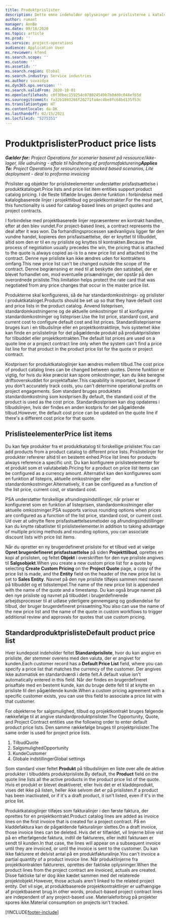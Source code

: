 ```yaml
---
title: Produktprislister
description: Dette emne indeholder oplysninger om prislisterne i katalogprisfastsættelse, der bruges til projekttilbud og kontrakter.
author: rumant
manager: AnnBe
ms.date: 09/18/2020
ms.topic: article
ms.prod: ''
ms.service: project-operations
audience: Application User
ms.reviewer: kfend
ms.search.scope: ''
ms.custom: ''
ms.assetid: ''
ms.search.region: Global
ms.search.industry: Service industries
ms.author: suvaidya
ms.dyn365.ops.version: ''
ms.search.validFrom: 2020-10-01
ms.openlocfilehash: c0f30bec159254c078024549b7b0dd0c048ef65d
ms.sourcegitcommit: fa32b1893286f20271fa4ec4be8fc68bd135f53c
ms.translationtype: HT
ms.contentlocale: da-DK
ms.lasthandoff: 02/15/2021
ms.locfileid: "5275351"
---
```

# <a name="product-price-lists"></a><span data-ttu-id="585b7-103">Produktprislister</span><span class="sxs-lookup"><span data-stu-id="585b7-103">Product price lists</span></span>

<span data-ttu-id="585b7-104">_**Gælder for:** Project Operations for scenarier baseret på ressource/ikke-lager, lille udrulning - aftale til håndtering af proformafakturering_</span><span class="sxs-lookup"><span data-stu-id="585b7-104">_**Applies To:** Project Operations for resource/non-stocked based scenarios, Lite deployment - deal to proforma invoicing_</span></span>

<span data-ttu-id="585b7-105">Prislister og objekter for prislisteelementer understøtter prisfastsættelse i produktkataloget.</span><span class="sxs-lookup"><span data-stu-id="585b7-105">Price lists and price list item entities support product catalog pricing.</span></span> <span data-ttu-id="585b7-106">I de fleste tilfælde bruges denne funktion i forbindelse med katalogbaserede linjer i projekttilbud og projektkontrakter.</span><span class="sxs-lookup"><span data-stu-id="585b7-106">For the most part, this functionality is used for catalog-based lines on project quotes and project contracts.</span></span>

<span data-ttu-id="585b7-107">I forbindelse med projektbaserede linjer repræsenterer en kontrakt handlen, efter at den blev vundet.</span><span class="sxs-lookup"><span data-stu-id="585b7-107">For project-based lines, a contract represents the deal after it was won.</span></span> <span data-ttu-id="585b7-108">Da forhandlingsprocessen sædvanligvis ligger før den vundne handel, kopieres den prisfastsættelse, der er knyttet til tilbuddet, altid som den er til en ny prisliste og knyttes til kontrakten.</span><span class="sxs-lookup"><span data-stu-id="585b7-108">Because the process of negotiation usually precedes the win, the pricing that is attached to the quote is always copied as-is to a new price list and attached to the contract.</span></span> <span data-ttu-id="585b7-109">Denne nye prisliste kan ikke ændres uden for kontraktens omfang.</span><span class="sxs-lookup"><span data-stu-id="585b7-109">This new price list can't be changed outside the scope of the contract.</span></span> <span data-ttu-id="585b7-110">Denne begrænsning er med til at beskytte den satstabel, der er blevet forhandlet om, mod eventuelle prisændringer, der opstår på den overordnede prisliste.</span><span class="sxs-lookup"><span data-stu-id="585b7-110">This limitation helps protect the rate card that was negotiated from any price changes that occur in the master price list.</span></span>

<span data-ttu-id="585b7-111">Produkterne skal konfigureres, så de har standardomkostnings- og prislister i produktkataloget.</span><span class="sxs-lookup"><span data-stu-id="585b7-111">Products should be set up so that they have default cost and price lists in the product catalog.</span></span> <span data-ttu-id="585b7-112">Anvend listeprisen, standardomkostningerne og de aktuelle omkostninger til at konfigurere standardomkostninger og listepriser.</span><span class="sxs-lookup"><span data-stu-id="585b7-112">Use the list price, standard cost, and current cost to configure default cost and list prices.</span></span> <span data-ttu-id="585b7-113">Standardlistepriserne bruges kun i en tilbudslinje eller en projektkontraktlinje, hvis systemet ikke kan finde en prislistelinje for det pågældende produkt på produktprislisten for tilbuddet eller projektkontrakten.</span><span class="sxs-lookup"><span data-stu-id="585b7-113">The default list prices are used on a quote line or a project contract line only when the system can't find a price list line for that product in the product price list for the quote or project contract.</span></span>

<span data-ttu-id="585b7-114">Kostprisen for produktkataloglinjer kan ændres mellem tilbud.</span><span class="sxs-lookup"><span data-stu-id="585b7-114">The cost price of product catalog lines can be changed between quotes.</span></span> <span data-ttu-id="585b7-115">Denne funktion er vigtig, for hvis du ikke præcist kan spore omkostninger, kan du ikke beregne driftsoverskuddet for projektaftaler.</span><span class="sxs-lookup"><span data-stu-id="585b7-115">This capability is important, because if you don't accurately track costs, you can't determine operational profits on project engagements.</span></span> <span data-ttu-id="585b7-116">Som standard bruges produktets standardomkostning som kostprisen.</span><span class="sxs-lookup"><span data-stu-id="585b7-116">By default, the standard cost of the product is used as the cost price.</span></span> <span data-ttu-id="585b7-117">Standardkostprisen kan dog opdateres i tilbudslinjen, hvis der findes en anden kostpris for det pågældende tilbud.</span><span class="sxs-lookup"><span data-stu-id="585b7-117">However, the default cost price can be updated on the quote line if there's a different cost price for that quote.</span></span>

## <a name="price-list-items"></a><span data-ttu-id="585b7-118">Prislisteelementer</span><span class="sxs-lookup"><span data-stu-id="585b7-118">Price list items</span></span>

<span data-ttu-id="585b7-119">Du kan føje produkter fra et produktkatalog til forskellige prislister.</span><span class="sxs-lookup"><span data-stu-id="585b7-119">You can add products from a product catalog to different price lists.</span></span> <span data-ttu-id="585b7-120">Prislistelinjer for produkter refererer altid til en bestemt enhed.</span><span class="sxs-lookup"><span data-stu-id="585b7-120">Price list lines for products always reference a specific unit.</span></span> <span data-ttu-id="585b7-121">Du kan konfigurere prislisteelementer for et produkt som et valutabeløb.</span><span class="sxs-lookup"><span data-stu-id="585b7-121">Pricing for a product on price list items can be configured as a currency amount.</span></span> <span data-ttu-id="585b7-122">Alternativt kan den konfigureres som en funktion af listepris, aktuelle omkostninger eller standardomkostninger.</span><span class="sxs-lookup"><span data-stu-id="585b7-122">Alternatively, it can be configured as a function of the list price, current cost, or standard cost.</span></span>

<span data-ttu-id="585b7-123">PSA understøtter forskellige afrundingsindstillinger, når priser er konfigureret som en funktion af listeprisen, standardomkostninger eller aktuelle omkostninger.</span><span class="sxs-lookup"><span data-stu-id="585b7-123">PSA supports various rounding options when prices are configured as a function of the list price, standard cost, or current cost.</span></span> <span data-ttu-id="585b7-124">Ud over at udnytte flere prisfastsættelsesmetoder og afrundingsindstillinger kan du knytte rabatlister til prislisteelementer.</span><span class="sxs-lookup"><span data-stu-id="585b7-124">In addition to taking advantage of multiple pricing methods and rounding options, you can associate discount lists with price list items.</span></span> 

<span data-ttu-id="585b7-125">Når du opretter en ny brugerdefineret prisliste for et tilbud ved at vælge **Opret brugerdefineret prisfastsættelse** på siden **Projekttilbud**, oprettes en kopi af prislisten, og feltet **Objekt** i overskriften for den nye prisliste angives til **Salgsobjekt**.</span><span class="sxs-lookup"><span data-stu-id="585b7-125">When you create a new custom price list for a quote by selecting **Create Custom Pricing** on the **Project Quote** page, a copy of the price list is made, and the **Entity** field on the header of the new price list is set to **Sales Entity**.</span></span> <span data-ttu-id="585b7-126">Navnet på den nye prisliste tilføjes sammen med navnet på tilbuddet og et tidsstempel.</span><span class="sxs-lookup"><span data-stu-id="585b7-126">The name of the new price list is appended with the name of the quote and a timestamp.</span></span> <span data-ttu-id="585b7-127">Du kan også bruge navnet på den nye prisliste og navnet på tilbuddet i brugerdefinerede arbejdsprocesser til at udløse yderligere gennemgang og godkendelse for tilbud, der bruger brugerdefineret prissætning.</span><span class="sxs-lookup"><span data-stu-id="585b7-127">You also can use the name of the new price list and the name of the quote in custom workflows to trigger additional review and approvals for quotes that use custom pricing.</span></span>

 
## <a name="default-product-price-list"></a><span data-ttu-id="585b7-128">Standardproduktprisliste</span><span class="sxs-lookup"><span data-stu-id="585b7-128">Default product price list</span></span>
<span data-ttu-id="585b7-129">Hver kundepost indeholder feltet **Standardprisliste**, hvor du kan angive en prisliste, der stemmer overens med den valuta, der er angivet for kunden.</span><span class="sxs-lookup"><span data-stu-id="585b7-129">Each customer record has a **Default Price List** field, where you can specify a price list that matches the currency of the customer.</span></span> <span data-ttu-id="585b7-130">Der angives ikke automatisk en standardværdi i dette felt.</span><span class="sxs-lookup"><span data-stu-id="585b7-130">A default value isn't automatically entered in this field.</span></span> <span data-ttu-id="585b7-131">Når der findes en brugerdefineret prisaftale med en bestemt kunde, kan du bruge dette felt til at knytte en prisliste til den pågældende kunde.</span><span class="sxs-lookup"><span data-stu-id="585b7-131">When a custom pricing agreement with a specific customer exists, you can use this field to associate a price list with that customer.</span></span>

<span data-ttu-id="585b7-132">For objekterne for salgsmulighed, tilbud og projektkontrakt bruges følgende rækkefølge til at angive standardproduktprislister.</span><span class="sxs-lookup"><span data-stu-id="585b7-132">The Opportunity, Quote, and Project Contract entities use the following order to enter default product price lists.</span></span> <span data-ttu-id="585b7-133">Den samme rækkefølge bruges til projektprislister.</span><span class="sxs-lookup"><span data-stu-id="585b7-133">The same order is used for project price lists.</span></span>

1.  <span data-ttu-id="585b7-134">Tilbud</span><span class="sxs-lookup"><span data-stu-id="585b7-134">Quote</span></span>
2.  <span data-ttu-id="585b7-135">Salgsmulighed</span><span class="sxs-lookup"><span data-stu-id="585b7-135">Opportunity</span></span>
3.  <span data-ttu-id="585b7-136">Kunde</span><span class="sxs-lookup"><span data-stu-id="585b7-136">Customer</span></span>
4.  <span data-ttu-id="585b7-137">Globale indstillinger</span><span class="sxs-lookup"><span data-stu-id="585b7-137">Global settings</span></span> 

<span data-ttu-id="585b7-138">Som standard viser feltet **Produkt** på tilbudslinjen en liste over alle de aktive produkter i tilbuddets produktprisliste.</span><span class="sxs-lookup"><span data-stu-id="585b7-138">By default, the **Product** field on the quote line lists all the active products in the product price list of the quote.</span></span> <span data-ttu-id="585b7-139">Hvis et produkt er blevet deaktiveret, eller hvis det er et kladdeprodukt, vises det ikke på listen, heller ikke selvom det er på prislisten.</span><span class="sxs-lookup"><span data-stu-id="585b7-139">If a product has been inactivated, or if it's a draft product, it isn't listed, even if it's in the price list.</span></span> 

<span data-ttu-id="585b7-140">Produktkataloglinjer tilføjes som fakturalinjer i den første faktura, der oprettes for en projektkontrakt.</span><span class="sxs-lookup"><span data-stu-id="585b7-140">Product catalog lines are added as invoice lines on the first invoice that is created for a project contract.</span></span> <span data-ttu-id="585b7-141">På en kladdefaktura kan de pågældende fakturalinjer slettes.</span><span class="sxs-lookup"><span data-stu-id="585b7-141">On a draft invoice, those invoice lines can be deleted.</span></span> <span data-ttu-id="585b7-142">Hvis det er tilfældet, vil linjerne blive vist på en efterfølgende faktura, indtil de faktureres, eller indtil fakturaen er sendt til kunden.</span><span class="sxs-lookup"><span data-stu-id="585b7-142">In that case, the lines will appear on a subsequent invoice until they are invoiced, or until the invoice is sent to the customer.</span></span> <span data-ttu-id="585b7-143">Du kan ikke fakturere et delvist antal på en produktfakturalinje.</span><span class="sxs-lookup"><span data-stu-id="585b7-143">You can't invoice a partial quantity of a product invoice line.</span></span> <span data-ttu-id="585b7-144">Når produktlinjerne fra projektkontrakten faktureres, oprettes der faktiske oplysninger.</span><span class="sxs-lookup"><span data-stu-id="585b7-144">When the product lines from the project contract are invoiced, actuals are created.</span></span> <span data-ttu-id="585b7-145">Disse faktiske tal er dog ikke kædet sammen med det relaterede projektobjekt.</span><span class="sxs-lookup"><span data-stu-id="585b7-145">However, those actuals aren't linked to the related project entity.</span></span> <span data-ttu-id="585b7-146">Det vil sige, at produktbaserede projektkontraktlinjer er uafhængige af projektbaseret brug.</span><span class="sxs-lookup"><span data-stu-id="585b7-146">In other words, product-based project contract lines are independent of any project-based use.</span></span> <span data-ttu-id="585b7-147">Materialeforbrug på projekter spores ikke.</span><span class="sxs-lookup"><span data-stu-id="585b7-147">Material consumption on projects isn't tracked.</span></span>


[!INCLUDE[footer-include](../includes/footer-banner.md)]